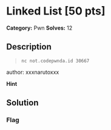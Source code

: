 # Linked List [50 pts]

**Category:** Pwn
**Solves:** 12

## Description
>```nc not.codepwnda.id 30667```

author: xxxnarutoxxx

**Hint**


## Solution

### Flag

